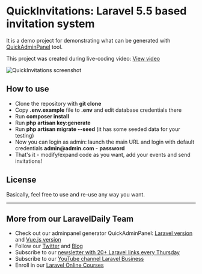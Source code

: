 # QuickInvitations: Laravel 5.5 based invitation system

It is a demo project for demonstrating what can be generated with [QuickAdminPanel](https://quickadminpanel.com) tool.

This project was created during live-coding video: [View video](https://www.youtube.com/watch?v=J_aYMur2RQk)

![QuickInvitations screenshot](https://laraveldaily.com/wp-content/uploads/2018/11/quickinvitations-demo.png)

## How to use

- Clone the repository with __git clone__
- Copy __.env.example__ file to __.env__ and edit database credentials there
- Run __composer install__
- Run __php artisan key:generate__
- Run __php artisan migrate --seed__ (it has some seeded data for your testing)
- Now you can login as admin: launch the main URL and login with default credentials __admin@admin.com__ - __password__
- That's it - modify/expand code as you want, add your events and send invitations!

## License

Basically, feel free to use and re-use any way you want.

---

## More from our LaravelDaily Team

- Check out our adminpanel generator QuickAdminPanel: [Laravel version](https://quickadminpanel.com) and [Vue.js version](https://vue.quickadminpanel.com)
- Follow our [Twitter](https://twitter.com/dailylaravel) and [Blog](http://laraveldaily.com/blog)
- Subscribe to our [newsletter with 20+ Laravel links every Thursday](http://laraveldaily.com/weekly-laravel-newsletter/)
- Subscribe to our [YouTube channel Laravel Business](https://www.youtube.com/channel/UCTuplgOBi6tJIlesIboymGA)
- Enroll in our [Laravel Online Courses](https://laraveldaily.teachable.com/)
